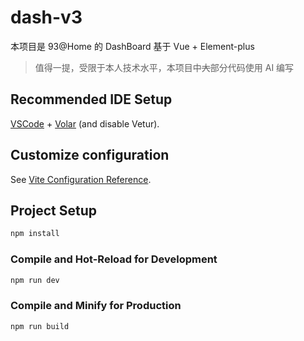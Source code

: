 # dash-v3

本项目是 93@Home 的 DashBoard 基于 Vue + Element-plus

> 值得一提，受限于本人技术水平，本项目中~~大~~部分代码使用 AI 编写

## Recommended IDE Setup

[VSCode](https://code.visualstudio.com/) + [Volar](https://marketplace.visualstudio.com/items?itemName=Vue.volar) (and disable Vetur).

## Customize configuration

See [Vite Configuration Reference](https://vitejs.dev/config/).

## Project Setup

```sh
npm install
```

### Compile and Hot-Reload for Development

```sh
npm run dev
```

### Compile and Minify for Production

```sh
npm run build
```
